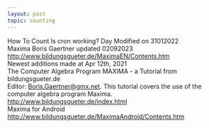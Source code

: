 ```yaml
---
layout: post
topic: counting
---
```


How To Count
Is cron working?
Day 
Modified on 31012022  
Maxima Boris Gaertner updated 02092023
<a href="http://www.bildungsgueter.de/MaximaEN/Contents.htm" target="_blank">http://www.bildungsgueter.de/MaximaEN/Contents.htm</a>  
Newest additions made at Apr 12th, 2021  
The Computer Algebra Program MAXIMA - a Tutorial from bildungsgueter.de  
Editor: Boris.Gaertner@gmx.net. This tutorial covers the use of the computer algebra program Maxima.  
<a href="http://www.bildungsgueter.de/index.html" target="_blank">http://www.bildungsgueter.de/index.html</a>   
Maxima for Android  
<a href="http://www.bildungsgueter.de/MaximaAndroid/Contents.htm" target="_blank">http://www.bildungsgueter.de/MaximaAndroid/Contents.htm</a>  
 